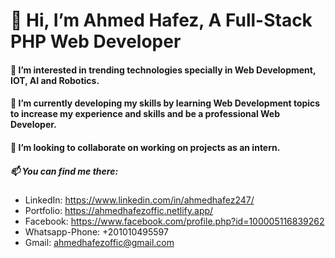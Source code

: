 # 👋 Hi, I’m Ahmed Hafez, A Full-Stack PHP Web Developer
#### 👀 I’m interested in trending technologies specially in Web Development, IOT, AI and Robotics.
#### 🌱 I’m currently developing my skills by learning Web Development topics to increase my experience and skills and be a professional Web Developer.
#### 💞️ I’m looking to collaborate on working on projects as an intern.
##### 📫 You can find me there:
   - LinkedIn: https://www.linkedin.com/in/ahmedhafez247/
   - Portfolio: https://ahmedhafezoffic.netlify.app/
   - Facebook: https://www.facebook.com/profile.php?id=100005116839262
   - Whatsapp-Phone: +201010495597
   - Gmail: ahmedhafezoffic@gmail.com

<!---
AhmedHafez7-Eng/AhmedHafez7-Eng is a ✨ special ✨ repository because its `README.md` (this file) appears on your GitHub profile.
You can click the Preview link to take a look at your changes.
--->

